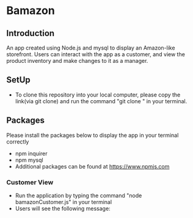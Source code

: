 # Bamazon
## Introduction

An app created using Node.js and mysql to display an Amazon-like storefront. Users can interact with the app as a customer, and view the product inventory and make changes to it as a manager.

## SetUp
* To clone this repository into your local computer, please copy the link(via git clone) and run the command "git clone <link>" in your terminal.

## Packages 
Please install the packages below to display the app in your terminal correctly
* npm inquirer
* npm mysql
* Additional packages can be found at https://www.npmjs.com

### Customer View
* Run the application by typing the command "node bamazonCustomer.js" in your terminal
* Users will see the following message:

